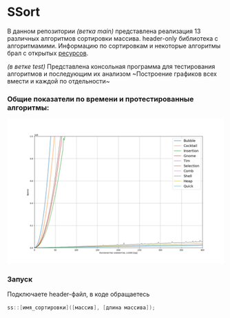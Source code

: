 # SSort
В данном репозитории *(ветка main)* представлена реализация 13 различных алгоритмов сортировки массива. header-only библиотека с алгоритмамими. Информацию по сортировкам и некоторые алгоритмы брал с открытых [ресурсов](https://ru.wikipedia.org/wiki/%D0%90%D0%BB%D0%B3%D0%BE%D1%80%D0%B8%D1%82%D0%BC_%D1%81%D0%BE%D1%80%D1%82%D0%B8%D1%80%D0%BE%D0%B2%D0%BA%D0%B8).

*(в ветке test)*  Представлена консольная программа для тестирования алгоритмов и последующим их анализом ~Построение графиков всех вмести и каждой по отдельности~
### Общие показатели по времени и протестированные алгоритмы:

![](https://github.com/khosta77/SSort/blob/test/project/dataframe/Analysis.png)

### Запуск

Подключаете header-файл, в коде обращаетесь
```C++
ss::[имя_сортировки]([массив], [длина массива]);
```
